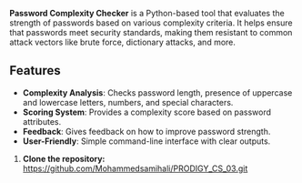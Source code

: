 **Password Complexity Checker** is a Python-based tool that evaluates the strength of passwords based on various complexity criteria.
It helps ensure that passwords meet security standards, making them resistant to common attack vectors like brute force, dictionary attacks, and more.

## Features

- **Complexity Analysis**: Checks password length, presence of uppercase and lowercase letters, numbers, and special characters.
- **Scoring System**: Provides a complexity score based on password attributes.
- **Feedback**: Gives feedback on how to improve password strength.
- **User-Friendly**: Simple command-line interface with clear outputs.

  
 1. **Clone the repository:**
https://github.com/Mohammedsamihali/PRODIGY_CS_03.git
   ```bash
  
